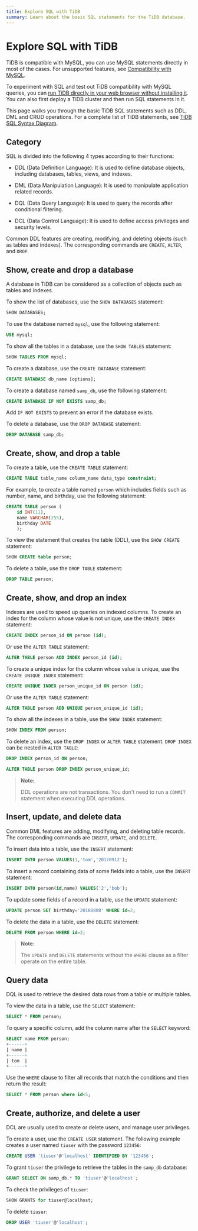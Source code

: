 ```yaml
---
title: Explore SQL with TiDB
summary: Learn about the basic SQL statements for the TiDB database.
---
```


# Explore SQL with TiDB

TiDB is compatible with MySQL, you can use MySQL statements directly in most of the cases. For unsupported features, see [Compatibility with MySQL](/mysql-compatibility.md#unsupported-features).

To experiment with SQL and test out TiDB compatibility with MySQL queries, you can [run TiDB directly in your web browser without installing it](https://tour.tidb.io/). You can also first deploy a TiDB cluster and then run SQL statements in it.

This page walks you through the basic TiDB SQL statements such as DDL, DML and CRUD operations. For a complete list of TiDB statements, see [TiDB SQL Syntax Diagram](https://pingcap.github.io/sqlgram/).

## Category

SQL is divided into the following 4 types according to their functions:

- DDL (Data Definition Language): It is used to define database objects, including databases, tables, views, and indexes.

- DML (Data Manipulation Language): It is used to manipulate application related records.

- DQL (Data Query Language): It is used to query the records after conditional filtering.

- DCL (Data Control Language): It is used to define access privileges and security levels.

Common DDL features are creating, modifying, and deleting objects (such as tables and indexes). The corresponding commands are `CREATE`, `ALTER`, and `DROP`.

## Show, create and drop a database

A database in TiDB can be considered as a collection of objects such as tables and indexes.

To show the list of databases, use the `SHOW DATABASES` statement:


```sql
SHOW DATABASES;
```

To use the database named `mysql`, use the following statement:


```sql
USE mysql;
```

To show all the tables in a database, use the `SHOW TABLES` statement:


```sql
SHOW TABLES FROM mysql;
```

To create a database, use the `CREATE DATABASE` statement:


```sql
CREATE DATABASE db_name [options];
```

To create a database named `samp_db`, use the following statement:


```sql
CREATE DATABASE IF NOT EXISTS samp_db;
```

Add `IF NOT EXISTS` to prevent an error if the database exists.

To delete a database, use the `DROP DATABASE` statement:


```sql
DROP DATABASE samp_db;
```

## Create, show, and drop a table

To create a table, use the `CREATE TABLE` statement:


```sql
CREATE TABLE table_name column_name data_type constraint;
```

For example, to create a table named `person` which includes fields such as number, name, and birthday, use the following statement:


```sql
CREATE TABLE person (
    id INT(11),
    name VARCHAR(255),
    birthday DATE
    );
```

To view the statement that creates the table (DDL), use the `SHOW CREATE` statement:


```sql
SHOW CREATE table person;
```

To delete a table, use the `DROP TABLE` statement:


```sql
DROP TABLE person;
```

## Create, show, and drop an index

Indexes are used to speed up queries on indexed columns. To create an index for the column whose value is not unique, use the `CREATE INDEX` statement:


```sql
CREATE INDEX person_id ON person (id);
```

Or use the `ALTER TABLE` statement:


```sql
ALTER TABLE person ADD INDEX person_id (id);
```

To create a unique index for the column whose value is unique, use the `CREATE UNIQUE INDEX` statement:


```sql
CREATE UNIQUE INDEX person_unique_id ON person (id);
```

Or use the `ALTER TABLE` statement:


```sql
ALTER TABLE person ADD UNIQUE person_unique_id (id);
```

To show all the indexes in a table, use the `SHOW INDEX` statement:


```sql
SHOW INDEX FROM person;
```

To delete an index, use the `DROP INDEX` or `ALTER TABLE` statement. `DROP INDEX` can be nested in `ALTER TABLE`:


```sql
DROP INDEX person_id ON person;
```


```sql
ALTER TABLE person DROP INDEX person_unique_id;
```

> **Note:**
> 
> DDL operations are not transactions. You don't need to run a `COMMIT` statement when executing DDL operations.

## Insert, update, and delete data

Common DML features are adding, modifying, and deleting table records. The corresponding commands are `INSERT`, `UPDATE`, and `DELETE`.

To insert data into a table, use the `INSERT` statement:


```sql
INSERT INTO person VALUES(1,'tom','20170912');
```

To insert a record containing data of some fields into a table, use the `INSERT` statement:


```sql
INSERT INTO person(id,name) VALUES('2','bob');
```

To update some fields of a record in a table, use the `UPDATE` statement:


```sql
UPDATE person SET birthday='20180808' WHERE id=2;
```

To delete the data in a table, use the `DELETE` statement:


```sql
DELETE FROM person WHERE id=2;
```

> **Note:**
> 
> The `UPDATE` and `DELETE` statements without the `WHERE` clause as a filter operate on the entire table.

## Query data

DQL is used to retrieve the desired data rows from a table or multiple tables.

To view the data in a table, use the `SELECT` statement:


```sql
SELECT * FROM person;
```

To query a specific column, add the column name after the `SELECT` keyword:


```sql
SELECT name FROM person;
+------+
| name |
+------+
| tom  |
+------+
```

Use the `WHERE` clause to filter all records that match the conditions and then return the result:


```sql
SELECT * FROM person where id<5;
```

## Create, authorize, and delete a user

DCL are usually used to create or delete users, and manage user privileges.

To create a user, use the `CREATE USER` statement. The following example creates a user named `tiuser` with the password `123456`:


```sql
CREATE USER 'tiuser'@'localhost' IDENTIFIED BY '123456';
```

To grant `tiuser` the privilege to retrieve the tables in the `samp_db` database:


```sql
GRANT SELECT ON samp_db.* TO 'tiuser'@'localhost';
```

To check the privileges of `tiuser`:


```sql
SHOW GRANTS for tiuser@localhost;
```

To delete `tiuser`:


```sql
DROP USER 'tiuser'@'localhost';
```
